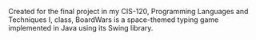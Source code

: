 Created for the final project in my CIS-120, Programming Languages and Techniques I, class, BoardWars is a space-themed typing game implemented in Java using its Swing library.
